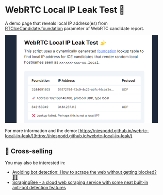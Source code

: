 # WebRTC Local IP Leak Test 🍌

A demo page that reveals local IP address(es) from [RTCIceCandidate.foundation](https://developer.mozilla.org/en-US/docs/Web/API/RTCIceCandidate/foundation) parameter of WebRTC candidate report.

![screenshot.png](screenshot.png)

For more information and the demo: [https://niespodd.github.io/webrtc-local-ip-leak/](https://niespodd.github.io/webrtc-local-ip-leak/)

## 🛒 Cross-selling

You may also be interested in: 
* [Avoiding bot detection: How to scrape the web without getting blocked? 👨‍🔧
](https://github.com/niespodd/browser-fingerprinting)
* [ScrapingBee - a cloud web scraping service with some neat built-in anti-bot detection features](https://cutt.ly/VRkHvnL)
